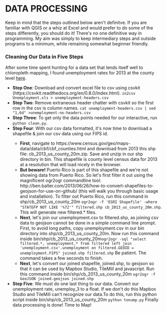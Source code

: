 DATA PROCESSING
===========================
Keep in mind that the steps outlined below aren't definitve. If you are familiar with QGIS or a whiz at Excel and would prefer to do some of the steps differently, you should do it! There's no one definitive way in programming. My aim was simply to keep intermediary steps and outside programs to a minimum, while remaining somewhat beginner friendly.

### Cleaning Our Data in Five Steps
After some time spent hunting for a data set that lends itself well to chloropleth mapping, I found unemployment rates for 2013 at the county level [here](http://www.ers.usda.gov/data-products/county-level-data-sets/download-data.aspx). 
<ul>
<li><strong>Step One</strong>: Download and convert excel file to csv using csvkit (https://csvkit.readthedocs.org/en/0.8.0/index.html). <code>in2csv Unemployment.xls > unemployment-headers.csv</code></li>
<li><strong>Step Two</strong>: Remove extraneous header chatter with csvkit so the first row in the csv is column names. <code>cat unemployment-headers.csv | sed "1,6d" >unemployment-no-headers.csv</code></li>
<li><strong>Step Three</strong>: To get only the data points needed for our interactive, run <code>python clean.py</code>.</li>
<li><strong>Step Four</strong>: With our csv data formatted, it's now time to download a shapefile & join our csv data using our FIPS id.</li>
	<ul>
		<li><strong>First</strong>, navigate to https://www.census.gov/geo/maps-data/data/cbf/cbf_counties.html and download from 2013 this shp file: cb_2013_us_county_20m.zip. Save and unzip in our shp directory in bin. This shapefile is county level census data for 2013 at a resolution that will load nicely in the browser.</li>
		<li><strong>But beware!</strong> Puerto Rico is part of this shapefile and we're not showing data from Puerto Rico. So let's first filter it out using the magnificent ogr2ogr commandline tool: http://ben.balter.com/2013/06/26/how-to-convert-shapefiles-to-geojson-for-use-on-github/ (this will walk you through basic usage and installation). To filter out Puerto Rico, run this command in shp/cb_2013_us_county_20m <code>ogr2ogr -f 'ESRI Shapefile' -where "STATEFP NOT LIKE '%72'" filtered.shp cb_2013_us_county_20m.shp</code>. This will generate new filtered.* files.</li>
		<li><strong>Next</strong>, let's join our unemployment.csv to filtered.shp, as joining csv data to geojson cannot be done in a simple command line prompt. First, to avoid long paths, copy unemployment.csv in our bin directory into shp/cb_2013_us_county_20m. Now run this command inside bin/shp/cb_2013_us_county_20m<code>ogr2ogr -sql "select filtered.*, unemployment.* from filtered left join 'unemployment.csv'.unemployment on filtered.GEOID = unemployment.FIPS" joined.shp filtered.shp</code> Be patient. The command takes a few seconds to finish.</li>
		<li><strong>Next</strong>, let's convert our joined shapefile, joined.shp, to geojson so that it can be used by Mapbox Studio, TileMill and javascript. Run this command inside bin/shp/cb_2013_us_county_20m <code>ogr2ogr -f GeoJSON joined.geojson joined.shp</code></li>
	</ul>
<li><strong>Step Five</strong>: We must do one last thing to our data. Convert our unemployment rate, unemploy_3 to a float. If we don't do this Mapbox Studio and TileMill can't recognize our data.To do this, run this python script inside bin/shp/cb_2013_us_county_20m <code>python tonump.py</code> Finally data processing is done! Time to Map!</li>
</ul>
